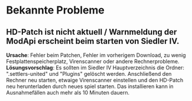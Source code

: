 # Bekannte Probleme

## **HD-Patch ist nicht aktuell / Warnmeldung der ModApi erscheint beim starten von Siedler IV.**&#x20;

**Ursache**: Fehler beim Patchen, Fehler im vorherigem Download, zu wenig Festplattenspeicherplatz, Virenscanner oder andere Rechnerprobleme. \
**Lösungsvorschlag**: Es sollten im Siedler IV Hauptverzeichnis die Ordner: ".settlers-united" und "Plugins" gelöscht werden. Anschließend den Rechner neu starten, etwaige Virenscanner einstellen und den HD-Patch neu herunterladen durch neues spiel starten. Das installieren kann in Ausnahmefällen auch mehr als 10 Minuten dauern.
